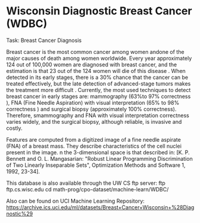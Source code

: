 # Wisconsin Diagnostic Breast Cancer (WDBC)
 
Task: Breast Cancer Diagnosis

Breast cancer is the most common cancer among women andone of the major causes of death among women worldwide.
Every year approximately 124 out of 100,000 women are diagnosed with breast cancer, and the estimation is that 23
out of the 124 women will die of this disease . When detected in its early stages, there is a 30% chance that the cancer 
can be treated effectively, but the late detection of advanced-stage tumors makes the treatment more difficult .
Currently, the most used techniques to detect breast cancer in early stages are: mammography (63%to 97% correctness ), 
FNA (Fine Needle Aspiration) with visual interpretation (65% to 98% correctness ) and surgical biopsy (approximately 100% correctness). 
Therefore, smammography and FNA with visual interpretation correctness varies widely, and the surgical biopsy, although reliable, is invasive and costly.

Features are computed from a digitized image of a fine needle aspirate (FNA) of a breast mass. They describe characteristics of the cell nuclei present in the image.
n the 3-dimensional space is that described in: [K. P. Bennett and O. L. Mangasarian: "Robust Linear Programming Discrimination of Two Linearly Inseparable Sets", Optimization Methods and Software 1, 1992, 23-34].

This database is also available through the UW CS ftp server:
ftp ftp.cs.wisc.edu
cd math-prog/cpo-dataset/machine-learn/WDBC/

Also can be found on UCI Machine Learning Repository: https://archive.ics.uci.edu/ml/datasets/Breast+Cancer+Wisconsin+%28Diagnostic%29